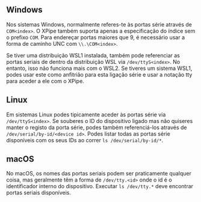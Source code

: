 ## Windows

Nos sistemas Windows, normalmente referes-te às portas série através de `COM<index>`.
O XPipe também suporta apenas a especificação do índice sem o prefixo `COM`.
Para endereçar portas maiores que 9, é necessário usar a forma de caminho UNC com `\\.\COM<index>`.

Se tiver uma distribuição WSL1 instalada, também pode referenciar as portas seriais de dentro da distribuição WSL via `/dev/ttyS<index>`.
No entanto, isso não funciona mais com o WSL2.
Se tiveres um sistema WSL1, podes usar este como anfitrião para esta ligação série e usar a notação tty para aceder a ele com o XPipe.

## Linux

Em sistemas Linux podes tipicamente aceder às portas série via `/dev/ttyS<index>`.
Se souberes o ID do dispositivo ligado mas não quiseres manter o registo da porta série, podes também referenciá-los através de `/dev/serial/by-id/<device id>`.
Podes listar todas as portas série disponíveis com os seus IDs ao correr `ls /dev/serial/by-id/*`.

## macOS

No macOS, os nomes das portas seriais podem ser praticamente qualquer coisa, mas geralmente têm a forma de `/dev/tty.<id>` onde o id é o identificador interno do dispositivo.
Executar `ls /dev/tty.*` deve encontrar portas seriais disponíveis.
